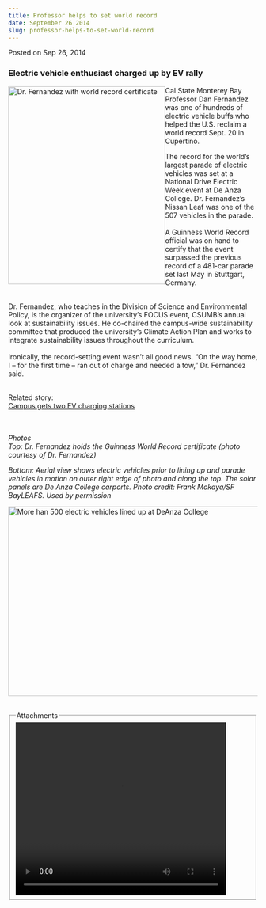 ```yaml
---
title: Professor helps to set world record
date: September 26 2014
slug: professor-helps-to-set-world-record
---
```


 



<span class="date">Posted on Sep 26, 2014    </span>
<h3>Electric vehicle enthusiast charged up by EV rally</h3>
<p><img alt="Dr. Fernandez with world record certificate" src="https://news.csumb.edu/sites/default/files/65/attachments/news/images/dan_and_certificate_for_web.jpg" style="width:317px; height:400px; float:left">Cal State Monterey
Bay Professor Dan Fernandez was one of hundreds of electric vehicle
buffs who helped the U.S. reclaim a world record Sept. 20 in
Cupertino.</img></p>
<p>The record for the world&#x2019;s largest parade of electric vehicles
was set at a National Drive Electric Week event at De Anza College.
Dr. Fernandez&#x2019;s Nissan Leaf was one of the 507 vehicles in the
parade.<br>
<br>
A Guinness World Record official was on hand to certify that the
event surpassed the previous record of a 481-car parade set last
May in Stuttgart, Germany.</br></br></p>
<p>Dr. Fernandez, who teaches in the Division of Science and
Environmental Policy, is the organizer of the university&#x2019;s FOCUS
event, CSUMB&#x2019;s annual look at sustainability issues. He co-chaired
the campus-wide sustainability committee that produced the
university&#x2019;s Climate Action Plan and works to integrate
sustainability issues throughout the curriculum.<br>
<br>
Ironically, the record-setting event wasn&#x2019;t all good news. &#x201C;On the
way home, I &#x2013; for the first time &#x2013; ran out of charge and needed a
tow,&#x201D; Dr. Fernandez said.</br></br></p>
<p>Related story:<br>
<a href="../../../2013/apr/15/charge-your-ride.html" rel="nofollow">Campus gets two EV charging stations</a><br>
&#xA0;</br></br></p>
<p class="small"><em>Photos<br>
Top: Dr. Fernandez holds the Guinness World Record certificate
(photo courtesy of Dr. Fernandez)</br></em></p>
<p class="small"><em>Bottom: Aerial view shows electric vehicles
prior to lining up and parade vehicles in motion on outer right
edge of photo and along the top. The solar panels are De Anza
College carports. Photo credit: Frank Mokaya/SF BayLEAFS. Used by
permission</em></p>
<p><img alt="More han 500 electric vehicles lined up at DeAnza College" src="https://news.csumb.edu/sites/default/files/65/attachments/news/images/ev_parade.jpg" style="width:550px; height:383px; float:left"/></p>
<p><br>
&#xA0;</br></p>
<fieldset class="fieldgroup group-attachments">
<legend>Attachments</legend>
<div class="field field-type-emvideo field-field-attach-video">
<div class="field-items">
<div class="field-item odd">
<div class="emvideo emvideo-video emvideo-youtube">
<div class="emfield-emvideo emfield-emvideo-youtube">
<div id="emvideo-youtube-flash-wrapper-1">
<!--<object type="application/x-shockwave-flash" height="350" width="425" data="https://www.youtube.com/v/9FsPCqDRmDs&amp;rel=0&amp;enablejsapi=1&amp;playerapiid=ytplayer&amp;fs=1" id="emvideo-youtube-flash-1">
          <param name="movie" value="https://www.youtube.com/v/9FsPCqDRmDs&amp;rel=0&amp;enablejsapi=1&amp;playerapiid=ytplayer&amp;fs=1" />
          <param name="allowScriptAccess" value="sameDomain"/>
          <param name="quality" value="best"/>
          <param name="allowFullScreen" value="true"/>
          <param name="bgcolor" value="#FFFFFF"/>
          <param name="scale" value="noScale"/>
          <param name="salign" value="TL"/>
          <param name="FlashVars" value="playerMode=embedded" />
          <param name="wmode" value="transparent" />
        </object>-->
<video controls="" width="425" height="350">
<source src="https://r1---sn-o097znez.googlevideo.com/videoplayback?mt=1422317503&amp;initcwndbps=4317500&amp;itag=18&amp;upn=5gJPggy2EG4&amp;id=o-AMg-BDMnZK9UwDJHVyd5W3qumdAQrPrZHYkRfrQX2iQd&amp;ms=au&amp;source=youtube&amp;pl=23&amp;dur=95.898&amp;sver=3&amp;expire=1422339132&amp;key=yt5&amp;ip=198.189.249.65&amp;mv=m&amp;sparams=dur,id,initcwndbps,ip,ipbits,itag,mm,ms,mv,pl,ratebypass,source,upn,expire&amp;mm=31&amp;signature=D5215BF6C273E94815D80150CEA90EAA95F2A462.64CD92C4F3E6CC84EF581EBA6B7466BEE26D3B03&amp;fexp=900718,907263,916104,923368,927622,929821,930676,936121,9406392,941004,943917,947225,948124,952302,952605,952901,955301,957103,957105,957201,959701&amp;ratebypass=yes&amp;ipbits=0&amp;name=9FsPCqDRmDs" type="video/mp4"/></video></div>
</div>
</div>
</div>
</div>
</div>
</fieldset>





```
